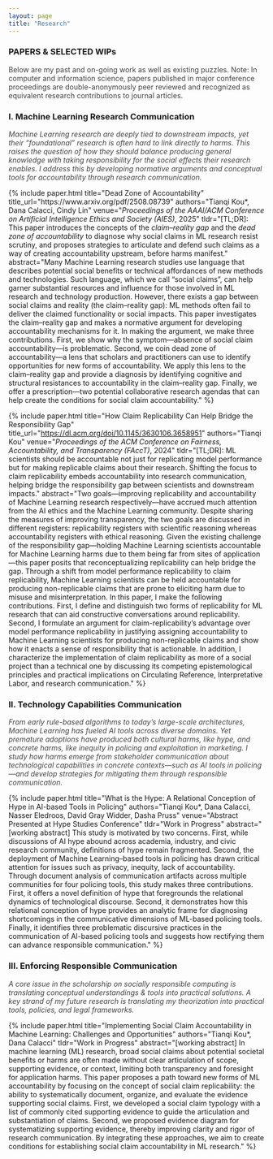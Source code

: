 ```yaml
---
layout: page
title: "Research"
---
```

### PAPERS & SELECTED WIPs
<span style="color:#424242;">Below are my past and on-going work as well as existing puzzles. Note: In computer and information science, papers published in major conference proceedings are double-anonymously peer reviewed and recognized as equivalent research contributions to journal articles.</span>

### I. Machine Learning Research Communication
_<span style="color:#424242;">Machine Learning research are deeply tied to downstream impacts, yet their “foundational” research is often hard to link directly to harms. This raises the question of how they should balance producing general knowledge with taking responsibility for the social effects their research enables. I address this by developing normative arguments and conceptual tools for accountability through research communication.</span>_

<div class="pubs">
{% include paper.html
  title="Dead Zone of Accountability"
  title_url="https://www.arxiv.org/pdf/2508.08739"
  authors="Tianqi Kou*, Dana Calacci, Cindy Lin"
  venue="<em>Proceedings of the AAAI/ACM Conference on Artificial Intelligence Ethics and Society (AIES)</em>, 2025"
  tldr="[TL;DR]: This paper introduces the concepts of the <em>claim–reality gap</em> and the <em>dead zone of accountability</em> to diagnose why social claims in ML research resist scrutiny, and proposes strategies to articulate and defend such claims as a way of creating accountability upstream, before harms manifest."
  abstract="Many Machine Learning research studies use language that describes potential social benefits or technical affordances of new methods and technologies. Such language, which we call “social claims”, can help garner substantial resources and influence for those involved in ML research and technology production. However, there exists a gap between social claims and reality (the claim–reality gap): ML methods often fail to deliver the claimed functionality or social impacts. This paper investigates the claim–reality gap and makes a normative argument for developing accountability mechanisms for it. In making the argument, we make three contributions. First, we show why the symptom—absence of social claim accountability—is problematic. Second, we coin dead zone of accountability—a lens that scholars and practitioners can use to identify opportunities for new forms of accountability. We apply this lens to the claim–reality gap and provide a diagnosis by identifying cognitive and structural resistances to accountability in the claim–reality gap. Finally, we offer a prescription—two potential collaborative research agendas that can help create the conditions for social claim accountability."
%}

{% include paper.html
  title="How Claim Replicability Can Help Bridge the Responsibility Gap"
  title_url="https://dl.acm.org/doi/10.1145/3630106.3658951"
  authors="Tianqi Kou"
  venue="<em>Proceedings of the ACM Conference on Fairness, Accountability, and Transparency (FAccT)</em>, 2024"
  tldr="[TL;DR]: ML scientists should be accountable not just for replicating model performance but for making replicable claims about their research. Shifting the focus to claim replicability embeds accountability into research communication, helping bridge the responsibility gap between scientists and downstream impacts."
  abstract="Two goals—improving replicability and accountability of Machine Learning research respectively—have accrued much attention from the AI ethics and the Machine Learning community. Despite sharing the measures of improving transparency, the two goals are discussed in different registers: replicability registers with scientific reasoning whereas accountability registers with ethical reasoning. Given the existing challenge of the responsibility gap—holding Machine Learning scientists accountable for Machine Learning harms due to them being far from sites of application—this paper posits that reconceptualizing replicability can help bridge the gap. Through a shift from model performance replicability to claim replicability, Machine Learning scientists can be held accountable for producing non-replicable claims that are prone to eliciting harm due to misuse and misinterpretation. In this paper, I make the following contributions. First, I define and distinguish two forms of replicability for ML research that can aid constructive conversations around replicability. Second, I formulate an argument for claim-replicability’s advantage over model performance replicability in justifying assigning accountability to Machine Learning scientists for producing non-replicable claims and show how it enacts a sense of responsibility that is actionable. In addition, I characterize the implementation of claim replicability as more of a social project than a technical one by discussing its competing epistemological principles and practical implications on Circulating Reference, Interpretative Labor, and research communication."
%}
</div>

### II. Technology Capabilities Communication
_<span style="color: #424242;">From early rule-based algorithms to today’s large-scale architectures, Machine Learning has fueled AI tools across diverse domains. Yet premature adoptions have produced both cultural harms, like hype, and concrete harms, like inequity in policing and exploitation in marketing. I study how harms emerge from stakeholder communication about technological capabilities in concrete contexts—such as AI tools in policing—and develop strategies for mitigating them through responsible communication.</span>_


<div class="pubs">
{% include paper.html
  title="What is the Hype: A Relational Conception of Hype in AI-based Tools in Policing"
  authors="Tianqi Kou*, Dana Calacci, Nasser Eledroos, David Gray Widder, Dasha Pruss"
  venue="Abstract Presented at Hype Studies Conference"
  tldr="Work in Progress"
  abstract="[working abstract] This study is motivated by two concerns. First, while discussions of AI hype abound across academia, industry, and civic research community, definitions of hype remain fragmented. Second, the deployment of Machine Learning–based tools in policing has drawn critical attention for issues such as privacy, inequity, lack of accountability. Through document analysis of communication artifacts across multiple communities for four policing tools, this study makes three contributions. First, it offers a novel definition of hype that foregrounds the relational dynamics of technological discourse. Second, it demonstrates how this relational conception of hype provides an analytic frame for diagnosing shortcomings in the communicative dimensions of ML-based policing tools. Finally, it identifies three problematic discursive practices in the communication of AI-based policing tools and suggests how rectifying them can advance responsible communication."
%}
</div>

### III. Enforcing Responsible Communication
_<span style="color: #424242;">A core issue in the scholarship on socially responsible computing is translating conceptual understandings & tools into practical solutions. A key strand of my future research is translating my theorization into practical tools, policies, and legal frameworks.</span>_


<div class="pubs">
  {% include paper.html
  title="Implementing Social Claim Accountability in Machine Learning: Challenges and Opportunities"
  authors="Tianqi Kou*, Dana Calacci"
  tldr="Work in Progress"
  abstract="[working abstract] In machine learning (ML) research, broad social claims about potential societal benefits or harms are often made without clear articulation of scope, supporting evidence, or context, limiting both transparency and foresight for application harms. This paper proposes a path toward new forms of ML accountability by focusing on the concept of social claim replicability: the ability to systematically document, organize, and evaluate the evidence supporting social claims. First, we developed a social claim typology with a list of commonly cited supporting evidence to guide the articulation and substantiation of claims. Second, we proposed evidence diagram for systematizing supporting evidence, thereby improving clarity and rigor of research communication. By integrating these approaches, we aim to create conditions for establishing social claim accountability in ML research."
%}
</div>
